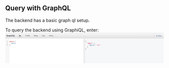 ## Query with GraphQL
The backend has a basic graph ql setup.

To query the backend using GraphiQL, enter:
![img.png](graphql_basic_query.png)
